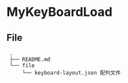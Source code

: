 # MyKeyBoardLoad
## File
```
 .    
 ├── README.md    
 └── file    
     └── keyboard-layout.json 配列文件    
```